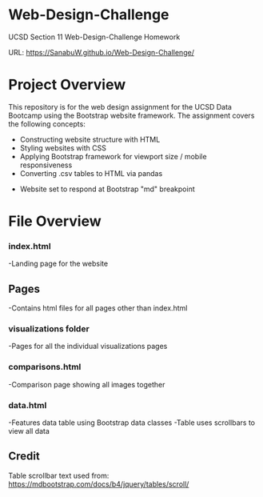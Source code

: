 # Web-Design-Challenge
UCSD Section 11 Web-Design-Challenge Homework

URL:
https://SanabuW.github.io/Web-Design-Challenge/

# Project Overview
This repository is for the web design assignment for the UCSD Data Bootcamp using the Bootstrap website framework. The assignment covers the following concepts:
- Constructing website structure with HTML
- Styling websites with CSS
- Applying Bootstrap framework for viewport size / mobile responsiveness
- Converting .csv tables to HTML via pandas
* Website set to respond at Bootstrap "md" breakpoint

# File Overview

### index.html
-Landing page for the website

## Pages
-Contains html files for all pages other than index.html

### visualizations folder
-Pages for all the individual visualizations pages

### comparisons.html
-Comparison page showing all images together

### data.html
-Features data table using Bootstrap data classes
-Table uses scrollbars to view all data

## Credit
Table scrollbar text used from:
https://mdbootstrap.com/docs/b4/jquery/tables/scroll/
